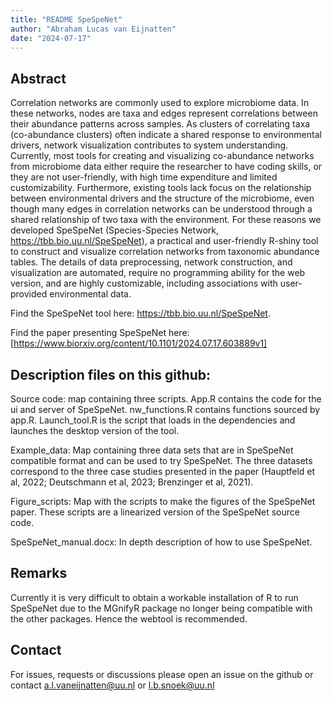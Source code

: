```yaml
---
title: "README SpeSpeNet"
author: "Abraham Lucas van Eijnatten"
date: "2024-07-17"
---
```


## Abstract

Correlation networks are commonly used to explore microbiome data. In these networks, nodes are taxa and edges represent correlations between their abundance patterns across samples. As clusters of correlating taxa (co-abundance clusters) often  indicate a shared response to environmental drivers, network visualization contributes to system understanding. Currently, most tools for creating and visualizing co-abundance networks from microbiome data either require the researcher to have coding skills, or they are not user-friendly, with high time expenditure and limited customizability. Furthermore, existing tools lack focus on the relationship between environmental drivers and the structure of the microbiome, even though many edges in correlation networks can be understood through a shared relationship of two taxa with the environment. For these reasons we developed SpeSpeNet (Species-Species Network, https://tbb.bio.uu.nl/SpeSpeNet), a practical and user-friendly R-shiny tool to construct and visualize correlation networks from taxonomic abundance  tables. The details of data preprocessing, network construction, and visualization are automated, require no programming ability for the web version, and are highly customizable, including associations with user-provided environmental data.

Find the SpeSpeNet tool here: https://tbb.bio.uu.nl/SpeSpeNet. 

Find the paper presenting SpeSpeNet here: [https://www.biorxiv.org/content/10.1101/2024.07.17.603889v1]


## Description files on this github:

Source code: map containing three scripts. App.R contains the code for the ui and server of SpeSpeNet. nw_functions.R contains functions sourced by app.R. Launch_tool.R is the script that loads in the dependencies and launches the desktop version of the tool. 

Example_data: Map containing three data sets that are in SpeSpeNet compatible format and can be used to try SpeSpeNet. The three datasets correspond to the three case studies presented in the paper (Hauptfeld et al, 2022; Deutschmann et al, 2023; Brenzinger et al, 2021).

Figure_scripts: Map with the scripts to make the figures of the SpeSpeNet paper. These scripts are a linearized version of the SpeSpeNet source code.

SpeSpeNet_manual.docx: In depth description of how to use SpeSpeNet.  

## Remarks

Currently it is very difficult to obtain a workable installation of R to run SpeSpeNet due to the MGnifyR package no longer being compatible with the other packages. Hence the webtool is recommended.

## Contact

For issues, requests or discussions please open an issue on the github or contact [a.l.vaneijnatten\@uu.nl](mailto:a.l.vaneijnatten@uu.nl) or [l.b.snoek\@uu.nl](mailto:l.b.snoek@uu.nl)
